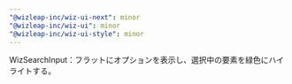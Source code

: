 ```yaml
---
"@wizleap-inc/wiz-ui-next": minor
"@wizleap-inc/wiz-ui": minor
"@wizleap-inc/wiz-ui-style": minor
---
```


WizSearchInput：フラットにオプションを表示し、選択中の要素を緑色にハイライトする。
